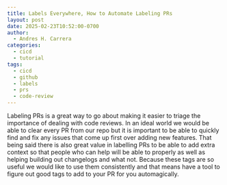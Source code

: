 ```yaml
---
title: Labels Everywhere, How to Automate Labeling PRs
layout: post
date: 2025-02-23T10:52:00-0700
author:
  - Andres H. Carrera
categories:
  - cicd
  - tutorial
tags:
  - cicd
  - github
  - labels
  - prs
  - code-review
---
```

Labeling PRs is a great way to go about making it easier to triage the importance of dealing with code reviews. In an ideal world we would be able to clear every PR from our repo but it is important to be able to quickly find and fix any issues that come up first over adding new features. That being said there is also great value in labelling PRs to be able to add extra context so that people who can help will be able to properly as well as helping building out changelogs and what not. Because these tags are so useful we would like to use them consistently and that means have a tool to figure out good tags to add to your PR for you automagically.
